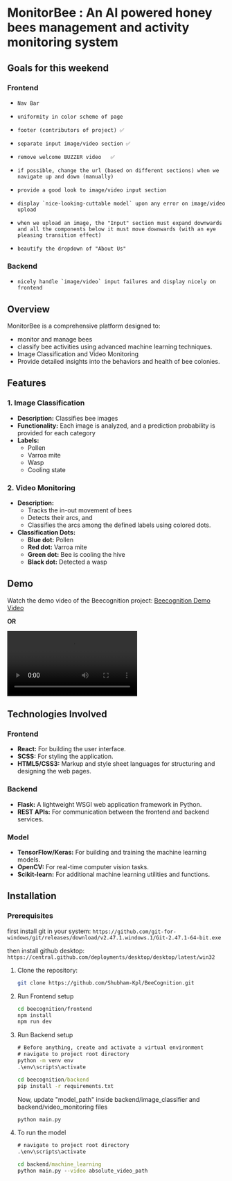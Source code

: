 # MonitorBee : An AI powered honey bees management and activity monitoring system

## Goals for this weekend

### Frontend

-     Nav Bar

-     uniformity in color scheme of page

-     footer (contributors of project) ✅

-     separate input image/video section ✅

-     remove welcome BUZZER video   ✅

-     if possible, change the url (based on different sections) when we navigate up and down (manually)

-     provide a good look to image/video input section

-     display `nice-looking-cuttable model` upon any error on image/video upload

-     when we upload an image, the "Input" section must expand downwards and all the components below it must move downwards (with an eye pleasing transition effect)

-     beautify the dropdown of "About Us"

### Backend

-     nicely handle `image/video` input failures and display nicely on frontend

## Overview

MonitorBee is a comprehensive platform designed to:

- monitor and manage bees
- classify bee activities using advanced machine learning techniques.
- Image Classification and Video Monitoring
- Provide detailed insights into the behaviors and health of bee colonies.

## Features

### 1. Image Classification

- **Description:** Classifies bee images
- **Functionality:** Each image is analyzed, and a prediction probability is provided for each category
- **Labels:**
  - Pollen
  - Varroa mite
  - Wasp
  - Cooling state

### 2. Video Monitoring

- **Description:**
  - Tracks the in-out movement of bees
  - Detects their arcs, and
  - Classifies the arcs among the defined labels using colored dots.
- **Classification Dots:**
  - **Blue dot:** Pollen
  - **Red dot:** Varroa mite
  - **Green dot:** Bee is cooling the hive
  - **Black dot:** Detected a wasp

## Demo

Watch the demo video of the Beecognition project: [Beecognition Demo Video](https://res.cloudinary.com/drz6w1d5q/video/upload/v1719299409/beecognition-demo-video_v3krmt.mp4)

**OR**

![](./beecognition-demo-video.mp4)

## Technologies Involved

### Frontend

- **React:** For building the user interface.
- **SCSS:** For styling the application.
- **HTML5/CSS3:** Markup and style sheet languages for structuring and designing the web pages.

### Backend

- **Flask:** A lightweight WSGI web application framework in Python.
- **REST APIs:** For communication between the frontend and backend services.

### Model

- **TensorFlow/Keras:** For building and training the machine learning models.
- **OpenCV:** For real-time computer vision tasks.
- **Scikit-learn:** For additional machine learning utilities and functions.

## Installation

### Prerequisites

first install git in your system:
`https://github.com/git-for-windows/git/releases/download/v2.47.1.windows.1/Git-2.47.1-64-bit.exe`

then install github desktop:
`https://central.github.com/deployments/desktop/desktop/latest/win32
`

1. Clone the repository:

   ```bash
   git clone https://github.com/Shubham-Kpl/BeeCognition.git
   ```

2. Run Frontend setup

   ```bash
   cd beecognition/frontend
   npm install
   npm run dev
   ```

3. Run Backend setup

   ```cmd
   # Before anything, create and activate a virtual environment
   # navigate to project root directory
   python -m venv env
   .\env\scripts\activate
   ```

   ```cmd
   cd beecognition/backend
   pip install -r requirements.txt
   ```

   Now, update "model_path" inside backend/image_classifier and backend/video_monitoring files

   ```cmd
   python main.py
   ```

4. To run the model

   ```cmd
   # navigate to project root directory
   .\env\scripts\activate
   ```

   ```cmd
   cd backend/machine_learning
   python main.py --video absolute_video_path
   ```
